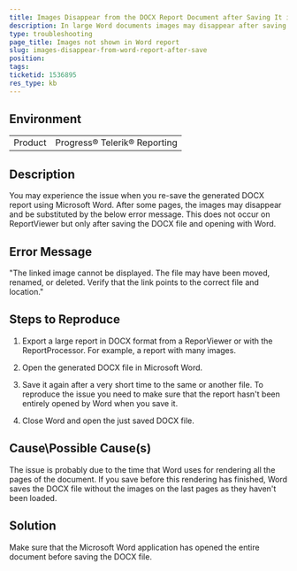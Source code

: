```yaml
---
title: Images Disappear from the DOCX Report Document after Saving It in Word
description: In large Word documents images may disappear after saving
type: troubleshooting
page_title: Images not shown in Word report
slug: images-disappear-from-word-report-after-save
position: 
tags: 
ticketid: 1536895
res_type: kb
---
```


## Environment
<table>
	<tbody>
		<tr>
			<td>Product</td>
			<td>Progress® Telerik® Reporting</td>
		</tr>
	</tbody>
</table>


## Description
You may experience the issue when you re-save the generated DOCX report using Microsoft Word.
After some pages, the images may disappear and be substituted by the below error message.
This does not occur on ReportViewer but only after saving the DOCX file and opening with Word.

## Error Message
"The linked image cannot be displayed. The file may have been moved, renamed, or deleted. Verify that the link points to the correct file and location."

## Steps to Reproduce
1) Export a large report in DOCX format from a ReporViewer or with the ReportProcessor. For example, a report with many images.

2) Open the generated DOCX file in Microsoft Word.

3) Save it again after a very short time to the same or another file. To reproduce the issue you need to make sure that the report hasn't been entirely opened by Word 
when you save it.

4) Close Word and open the just saved DOCX file.

## Cause\Possible Cause(s)
The issue is probably due to the time that Word uses for rendering all the pages of the document. If you save before this rendering has finished, Word saves the 
DOCX file without the images on the last pages as they haven't been loaded.

## Solution
Make sure that the Microsoft Word application has opened the entire document before saving the DOCX file.
